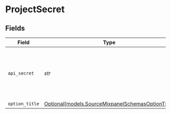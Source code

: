 # ProjectSecret


## Fields

| Field                                                                                                                                                                              | Type                                                                                                                                                                               | Required                                                                                                                                                                           | Description                                                                                                                                                                        |
| ---------------------------------------------------------------------------------------------------------------------------------------------------------------------------------- | ---------------------------------------------------------------------------------------------------------------------------------------------------------------------------------- | ---------------------------------------------------------------------------------------------------------------------------------------------------------------------------------- | ---------------------------------------------------------------------------------------------------------------------------------------------------------------------------------- |
| `api_secret`                                                                                                                                                                       | *str*                                                                                                                                                                              | :heavy_check_mark:                                                                                                                                                                 | Mixpanel project secret. See the <a href="https://developer.mixpanel.com/reference/project-secret#managing-a-projects-secret">docs</a> for more information on how to obtain this. |
| `option_title`                                                                                                                                                                     | [Optional[models.SourceMixpanelSchemasOptionTitle]](../models/sourcemixpanelschemasoptiontitle.md)                                                                                 | :heavy_minus_sign:                                                                                                                                                                 | N/A                                                                                                                                                                                |